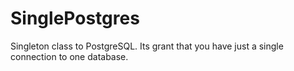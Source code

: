 # SinglePostgres
Singleton class to PostgreSQL. Its grant that you have just a single connection to one database.
